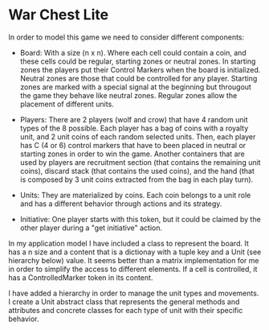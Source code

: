 # War Chest Lite

In order to model this game we need to consider different components:

- Board: With a size (n x n). Where each cell could contain a coin, and these cells could be regular, starting zones or neutral zones. In starting zones the players put their Control Markers when the board is initialized. Neutral zones are those that could be controlled for any player. Starting zones are marked with a special signal at the beginning but througout the game they behave like neutral zones. Regular zones allow the placement of different units. 

- Players: There are 2 players (wolf and crow) that have 4 random unit types of the 8 possible. Each player has a bag of coins with a royalty unit, and 2 unit coins of each random selected units. Then, each player has C (4 or 6) control markers that have to been placed in neutral or starting zones in order to win the game. Another containers that are used by players are recruitment section (that contains the remaining unit coins), discard stack (that contains the used coins), and the hand (that is composed by 3 unit coins extracted from the bag in each play turn).

- Units: They are materialized by coins. Each coin belongs to a unit role and has a different behavior through actions and its strategy.

- Initiative: One player starts with this token, but it could be claimed by the other player during a "get initiative" action.


In my application model I have included a class to represent the board. It has a n size and a content that is a dictionay with a tuple key and a Unit (see hierarchy below) value. It seems better than a matrix implementation for me in order to simplify the access to different elements. If a cell is controlled, it has a ControlledMarker token in its content.


I have added a hierarchy in order to manage the unit types and movements. I create a Unit abstract class that represents the general methods and attributes and concrete classes for each type of unit with their specific behavior.

